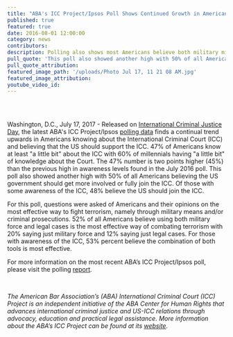 ```yaml
---
title: "ABA's ICC Project/Ipsos Poll Shows Continued Growth in American Support for the ICC and its work"
published: true
featured: true
date: 2016-08-01 12:00:00
category: news
contributors:
description: Polling also shows most Americans believe both military might and criminal cases are most effective way to combat terrorism
pull_quote: 'This poll also showed another high with 50% of all Americans believing the US government should get more involved or fully join the ICC. Of those with some awareness of the ICC, 48% believe the US should join the ICC.'
pull_quote_attribution:
featured_image_path: '/uploads/Photo Jul 17, 11 21 08 AM.jpg'
featured_image_attribution:
youtube_video_id:
---
```



### &nbsp;

Washington, D.C., July 17, 2017 - Released on [International Criminal Justice Day](https://www.facebook.com/InternationalCriminalCourt), the latest ABA's ICC Project/Ipsos [polling data](https://www.international-criminal-justice-today.org/ipsos-polling-data/) finds a continual trend upwards in Americans knowing about the International Criminal Court (ICC) and believing that the US should support the ICC. 47% of Americans know at least "a little bit" about the ICC with 60% of millennials having "a little bit" of knowledge about the Court. The 47% number is two points higher (45%) than the previous high in awareness levels found in the July 2016 poll. This poll also showed another high with 50% of all Americans believing the US government should get more involved or fully join the ICC. Of those with some awareness of the ICC, 48% believe the US should join the ICC.

For this poll, questions were asked of Americans and their opinions on the most effective way to fight terrorism, namely through military means and/or criminal prosecutions. 52% of all Americans believe using both military force and legal cases is the most effective way of combating terrorism with 20% saying just military force and 12% saying just legal cases. For those with awareness of the ICC, 53% percent believe the combination of both tools is most effective.

For more information on the most recent ABA’s ICC Project/Ipsos poll, please visit the polling&nbsp;[report](https://www.international-criminal-justice-today.org/polling-data/2016/04/01/july-2017-ipsos-polling-results/).

&nbsp;

*The American Bar Association’s (ABA) International Criminal Court (ICC) Project is an independent initiative of the ABA Center for Human Rights that advances international criminal justice and US-ICC relations through advocacy, education and practical legal assistance. More information about the ABA’s ICC Project can be found at its&nbsp;[website](www.aba-icc.org).*
